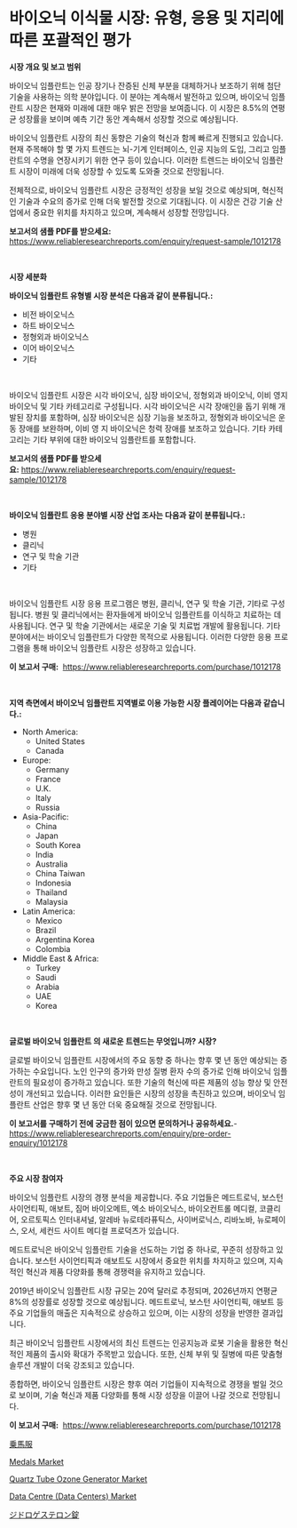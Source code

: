 <p><h1>바이오닉 이식물 시장: 유형, 응용 및 지리에 따른 포괄적인 평가</h1></p><p><strong>시장 개요 및 보고 범위</strong></p>
<p><p>바이오닉 임플란트는 인공 장기나 잔증된 신체 부분을 대체하거나 보조하기 위해 첨단 기술을 사용하는 의학 분야입니다. 이 분야는 계속해서 발전하고 있으며, 바이오닉 임플란트 시장은 현재와 미래에 대한 매우 밝은 전망을 보여줍니다. 이 시장은 8.5%의 연평균 성장률을 보이며 예측 기간 동안 계속해서 성장할 것으로 예상됩니다.</p><p>바이오닉 임플란트 시장의 최신 동향은 기술의 혁신과 함께 빠르게 진행되고 있습니다. 현재 주목해야 할 몇 가지 트렌드는 뇌-기계 인터페이스, 인공 지능의 도입, 그리고 임플란트의 수명을 연장시키기 위한 연구 등이 있습니다. 이러한 트렌드는 바이오닉 임플란트 시장이 미래에 더욱 성장할 수 있도록 도와줄 것으로 전망됩니다.</p><p>전체적으로, 바이오닉 임플란트 시장은 긍정적인 성장을 보일 것으로 예상되며, 혁신적인 기술과 수요의 증가로 인해 더욱 발전할 것으로 기대됩니다. 이 시장은 건강 기술 산업에서 중요한 위치를 차지하고 있으며, 계속해서 성장할 전망입니다.</p></p>
<p><strong>보고서의 샘플 PDF를 받으세요:</strong> <a href="https://www.reliableresearchreports.com/enquiry/request-sample/1012178">https://www.reliableresearchreports.com/enquiry/request-sample/1012178</a></p>
<p>&nbsp;</p>
<p><strong>시장 세분화</strong></p>
<p><strong>바이오닉 임플란트 유형별 시장 분석은 다음과 같이 분류됩니다.:</strong></p>
<p><ul><li>비전 바이오닉스</li><li>하트 바이오닉스</li><li>정형외과 바이오닉스</li><li>이어 바이오닉스</li><li>기타</li></ul></p>
<p>&nbsp;</p>
<p><p>바이오닉 임플란트 시장은 시각 바이오닉, 심장 바이오닉, 정형외과 바이오닉, 이비 영지 바이오닉 및 기타 카테고리로 구성됩니다. 시각 바이오닉은 시각 장애인을 돕기 위해 개발된 장치를 포함하며, 심장 바이오닉은 심장 기능을 보조하고, 정형외과 바이오닉은 운동 장애를 보완하며, 이비 영 지 바이오닉은 청력 장애를 보조하고 있습니다. 기타 카테고리는 기타 부위에 대한 바이오닉 임플란트를 포함합니다.</p></p>
<p><strong>보고서의 샘플 PDF를 받으세요:</strong>&nbsp;<a href="https://www.reliableresearchreports.com/enquiry/request-sample/1012178">https://www.reliableresearchreports.com/enquiry/request-sample/1012178</a></p>
<p>&nbsp;</p>
<p><strong> 바이오닉 임플란트 응용 분야별 시장 산업 조사는 다음과 같이 분류됩니다.:</strong></p>
<p><ul><li>병원</li><li>클리닉</li><li>연구 및 학술 기관</li><li>기타</li></ul></p>
<p>&nbsp;</p>
<p><p>바이오닉 임플란트 시장 응용 프로그램은 병원, 클리닉, 연구 및 학술 기관, 기타로 구성됩니다. 병원 및 클리닉에서는 환자들에게 바이오닉 임플란트를 이식하고 치료하는 데 사용됩니다. 연구 및 학술 기관에서는 새로운 기술 및 치료법 개발에 활용됩니다. 기타 분야에서는 바이오닉 임플란트가 다양한 목적으로 사용됩니다. 이러한 다양한 응용 프로그램을 통해 바이오닉 임플란트 시장은 성장하고 있습니다.</p></p>
<p><strong>이 보고서 구매:</strong>&nbsp; <a href="https://www.reliableresearchreports.com/purchase/1012178">https://www.reliableresearchreports.com/purchase/1012178</a></p>
<p>&nbsp;</p>
<p><strong>지역 측면에서 바이오닉 임플란트 지역별로 이용 가능한 시장 플레이어는 다음과 같습니다.:</strong></p>
<p><ul>
    <li>
        North America:
        <ul>
            <li>United States</li>
            <li>Canada</li>
        </ul>
    </li>
    <li>
        Europe:
        <ul>
            <li>Germany</li>
            <li>France</li>
            <li>U.K.</li>
            <li>Italy</li>
            <li>Russia</li>
        </ul>
    </li>
    <li>
        Asia-Pacific:
        <ul>
            <li>China</li>
            <li>Japan</li>
            <li>South Korea</li>
            <li>India</li>
            <li>Australia</li>
            <li>China Taiwan</li>
            <li>Indonesia</li>
            <li>Thailand</li>
            <li>Malaysia</li>
        </ul>
    </li>
    <li>
        Latin America:
        <ul>
            <li>Mexico</li>
            <li>Brazil</li>
            <li>Argentina Korea</li>
            <li>Colombia</li>
        </ul>
    </li>
    <li>
        Middle East & Africa:
        <ul>
            <li>Turkey</li>
            <li>Saudi</li>
            <li>Arabia</li>
            <li>UAE</li>
            <li>Korea</li>
        </ul>
    </li>
    </ul></p>
<p>&nbsp;</p>
<p><strong>글로벌 바이오닉 임플란트 의 새로운 트렌드는 무엇입니까? 시장?</strong></p>
<p><p>글로벌 바이오닉 임플란트 시장에서의 주요 동향 중 하나는 향후 몇 년 동안 예상되는 증가하는 수요입니다. 노인 인구의 증가와 만성 질병 환자 수의 증가로 인해 바이오닉 임플란트의 필요성이 증가하고 있습니다. 또한 기술의 혁신에 따른 제품의 성능 향상 및 안전성이 개선되고 있습니다. 이러한 요인들은 시장의 성장을 촉진하고 있으며, 바이오닉 임플란트 산업은 향후 몇 년 동안 더욱 중요해질 것으로 전망됩니다.</p></p>
<p><strong>이 보고서를 구매하기 전에 궁금한 점이 있으면 문의하거나 공유하세요.</strong>- <a href="https://www.reliableresearchreports.com/enquiry/pre-order-enquiry/1012178">https://www.reliableresearchreports.com/enquiry/pre-order-enquiry/1012178</a></p>
<p>&nbsp;</p>
<p><strong>주요 시장 참여자</strong></p>
<p><p>바이오닉 임플란트 시장의 경쟁 분석을 제공합니다. 주요 기업들은 메드트로닉, 보스턴 사이언티픽, 애보트, 짐머 바이오메트, 엑소 바이오닉스, 바이오컨트롤 메디컬, 코클리어, 오르토픽스 인터내셔널, 알레바 뉴로테라퓨틱스, 사이버로닉스, 리바노바, 뉴로페이스, 오서, 세컨드 사이트 메디컬 프로덕츠가 있습니다. </p><p>메드트로닉은 바이오닉 임플란트 기술을 선도하는 기업 중 하나로, 꾸준히 성장하고 있습니다. 보스턴 사이언티픽과 애보트도 시장에서 중요한 위치를 차지하고 있으며, 지속적인 혁신과 제품 다양화를 통해 경쟁력을 유지하고 있습니다. </p><p>2019년 바이오닉 임플란트 시장 규모는 20억 달러로 추정되며, 2026년까지 연평균 8%의 성장률로 성장할 것으로 예상됩니다. 메드트로닉, 보스턴 사이언티픽, 애보트 등 주요 기업들의 매출은 지속적으로 상승하고 있으며, 이는 시장의 성장을 반영한 결과입니다. </p><p>최근 바이오닉 임플란트 시장에서의 최신 트렌드는 인공지능과 로봇 기술을 활용한 혁신적인 제품의 출시와 확대가 주목받고 있습니다. 또한, 신체 부위 및 질병에 따른 맞춤형 솔루션 개발이 더욱 강조되고 있습니다. </p><p>종합하면, 바이오닉 임플란트 시장은 향후 여러 기업들이 지속적으로 경쟁을 벌일 것으로 보이며, 기술 혁신과 제품 다양화를 통해 시장 성장을 이끌어 나갈 것으로 전망됩니다.</p></p>
<p><strong>이 보고서 구매:</strong>&nbsp;&nbsp;<a href="https://www.reliableresearchreports.com/purchase/1012178">https://www.reliableresearchreports.com/purchase/1012178</a></p>
<p><p><a href="https://github.com/zjkmgcs938405/Market-Research-Report-List-1/blob/main/73490696681.md">乗馬服</a></p><p><a href="https://github.com/vimar16th/Market-Research-Report-List-3/blob/main/medals-market.md">Medals Market</a></p><p><a href="https://view.publitas.com/reportprime-1/insights-into-quartz-tube-ozone-generator-market-size-analysing-market-share-trends-and-growth-from-2024-to-2031/">Quartz Tube Ozone Generator Market</a></p><p><a href="https://issuu.com/reportprime-2/docs/data-centre-data-centers-market-size-2030.pptx">Data Centre (Data Centers) Market</a></p><p><a href="https://github.com/schmahlson/Market-Research-Report-List-1/blob/main/96016696684.md">ジドロゲステロン錠</a></p></p>
